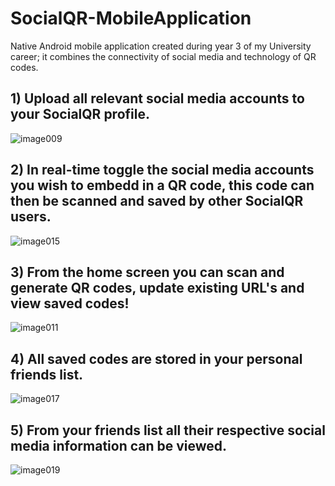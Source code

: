 # SocialQR-MobileApplication

Native Android mobile application created during year 3 of my University career;
it combines the connectivity of social media and technology of QR codes. 

## 1) Upload all relevant social media accounts to your SocialQR profile.
![image009](https://user-images.githubusercontent.com/18536004/54361405-d66f4f80-465e-11e9-8adc-dc4d4b71e6f8.png)

## 2) In real-time toggle the social media accounts you wish to embedd in a QR code, this code can then be scanned and saved by other SocialQR users.
![image015](https://user-images.githubusercontent.com/18536004/54361407-d707e600-465e-11e9-9623-e57f5b1ee20a.png)

## 3) From the home screen you can scan and generate QR codes, update existing URL's and view saved codes!
![image011](https://user-images.githubusercontent.com/18536004/54361406-d66f4f80-465e-11e9-99be-57edf71c7a98.png)

## 4) All saved codes are stored in your personal friends list.
![image017](https://user-images.githubusercontent.com/18536004/54362818-8e056100-4661-11e9-89cd-b6aa73a0756b.png)

## 5) From your friends list all their respective social media information can be viewed.
![image019](https://user-images.githubusercontent.com/18536004/54361408-d707e600-465e-11e9-83a1-98136e333281.png)

